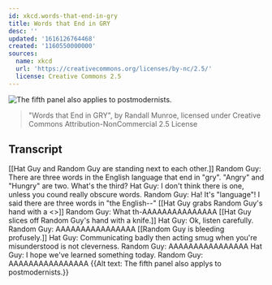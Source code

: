 ```yaml
---
id: xkcd.words-that-end-in-gry
title: Words that End in GRY
desc: ''
updated: '1616126764468'
created: '1160550000000'
sources:
  name: xkcd
  url: 'https://creativecommons.org/licenses/by-nc/2.5/'
  license: Creative Commons 2.5
---
```

![The fifth panel also applies to postmodernists.](https://imgs.xkcd.com/comics/words_that_end_in_gry.png)
> "Words that End in GRY", by Randall Munroe, licensed under Creative Commons Attribution-NonCommercial 2.5 License

## Transcript
[[Hat Guy and Random Guy are standing next to each other.]]
Random Guy: There are three words in the English language that end in "gry". "Angry" and "Hungry" are two. What's the third?
Hat Guy: I don't think there is one, unless you cound really obscure words.
Random Guy: Ha! It's "language"! I said there are three words in "the English--" 
[[Hat Guy grabs Random Guy's hand with a <<GRAB>>]]
Random Guy: What th-AAAAAAAAAAAAAAA
[[Hat Guy slices off Random Guy's hand with a knife.]]
Hat Guy: Ok, listen carefully.
Random Guy: AAAAAAAAAAAAAAAA
[[Random Guy is bleeding profusely.]]
Hat Guy: Communicating badly then acting smug when you're misunderstood is not cleverness.
Random Guy: AAAAAAAAAAAAAAAA
Hat Guy: I hope we've learned something today.
Random Guy: AAAAAAAAAAAAAAAA
{{Alt text: The fifth panel also applys to postmodernists.}}
